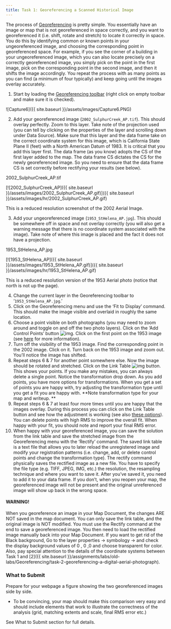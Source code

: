 ```yaml
---
title: Task 1: Georeferencing a Scanned Historical Image
---
```


The process of [Georeferencing](http://www.google.com/url?q=http%3A%2F%2Fhelp.arcgis.com%2Fen%2Farcgisdesktop%2F10.0%2Fhelp%2Findex.html%23%2F%2F009t000000mn000000.htm&sa=D&sntz=1&usg=AFrqEzfMsZz0NlIPP0ohZ6ZuhEbw7yXCjA) is pretty simple. You essentially have an image or map that is not georeferenced in space correctly, and you want to georeferenced it (i.e. shift, rotate and stretch) to locate it correctly in space. You do this by identifying common or known points in your ungeoreferenced image, and choosing the corresponding point in georeferenced space. For example, if you see the corner of a building in your ungeoreferenced image, which you can also locate precisely on a correctly georeferenced image, you simply pick on the point in the first image, pick on the corresponding point in the second image, and then it shifts the image accordingly. You repeat the process with as many points as you can find (a minimum of four typically) and keep going until the images overlay accurately. 

1. Start by loading the [Georeferencing toolbar](http://help.arcgis.com/en/arcgisdesktop/10.0/help/index.html#/Georeferencing_toolbar/009t000000mp000000/) (right click on empty toolbar and make sure it is checked).

![Capture6]({{ site.baseurl }}/assets/images/Capture6.PNG)

2. Add your georeferenced image (`2002_SulphurCreek_AP.tif`). This should overlay perfectly. Zoom to this layer. Take note of the projection used (you can tell by clicking on the properties of the layer and scrolling down under Data Source). Make sure that this layer and the data frame take on the correct coordinate system for this image, which is California State Plane II (feet) with a North American Datum of 1983.  It is critical that you add this layer first. The data frame (as you know) adopts the CS of the first layer added to the map. The data frame CS dictates the CS for the newly georeferenced image. So you need to ensure that the data frame CS is set correctly before rectifying your results (see below).

2002_SulphurCreek_AP.tif

[![2002_SulphurCreek_AP]({{ site.baseurl }}/assets/images/2002_SulphurCreek_AP.gif)]({{ site.baseurl }}/assets/images/hr/2002_SulphurCreek_AP.gif)

This is a reduced resolution screenshot of the 2002 Aerial Image.

3. Add your ungeoreferenced image (`1953_StHelena_AP.jpg`). This should be somewhere off in space and not overlay correctly (you will also get a warning message that there is no coordinate system associated with the image). Take note of where this image is placed and the fact it does not have a projection.

1953_StHelena_AP.jpg

[![1953_StHelena_AP]({{ site.baseurl }}/assets/images/1953_StHelena_AP.gif)]({{ site.baseurl }}/assets/images/hr/1953_StHelena_AP.gif)

This is a reduced resolution version of the 1953 Aerial photo (notice that north is not up the page).

4. Change the current layer in the Georeferencing toolbar to ‘`1953_StHelena_AP.jpg`.’
5. Click on the Georeferencing menu and use the ‘Fit to Display’ command. This should make the image visible and overlaid in roughly the same location.
6. Choose a point visible on both photographs (you may need to zoom around and toggle on and off the two photo layers). Click on the ‘Add Control Points’ button ![img](http://help.arcgis.com/en/arcgisdesktop/10.0/help/009t/GUID-59CCB0F6-934D-4033-A56A-6E79ACC2780C-web.png). Click on the first point on the 1953 image (see [here](http://help.arcgis.com/en/arcgisdesktop/10.0/help/index.html#//009t000000mn000000.htm) for more information).
7. Turn off the visibility of the 1953 image. Find the corresponding point in the 2002 image. Click on it. Turn back on the 1953 image and zoom out. You’ll notice the image has shifted.
8. Repeat steps 6 & 7 for another point somewhere else. Now the image should be rotated and stretched. Click on the Link Table ![img](http://help.arcgis.com/en/arcgisdesktop/10.0/help/009t/GUID-FE42D9C0-D642-430C-9BF8-E6C687D13C07-web.png) button. This shows your points. If you make any mistakes, you can always delete a single point.  Notice the transformation drop down. As you add points, you have more options for transformations.  When you get a set of points you are happy with, try adjusting the transformation type until you get a fit you are happy with. **Note transformation type for your map and writeup. **
9. Repeat steps 6 & 7 at least four more times until you are happy that the images overlay. During this process you can click on the Link Table button and see how the adjustment is working (see also [these options](http://help.arcgis.com/en/arcgisdesktop/10.0/help/index.html#//00170000007v000000.htm)). You can delete points with high RMS to improve the overall fit. When happy with your fit, you should note and report your final RMS error.
10. When happy with your georeferenced image, you can save the solution from the link table and save the stretched image from the Georeferencing menu with the ‘Rectify’ command. The saved link table is a text file that allows you to later reload the unregistered image and modify your registration patterns (i.e. change, add, or delete control points and change the transformation type). The rectify command physically saves the rectified image as a new file. You have to specify the file type (e.g. TIFF, JPEG, IMG, etc.) the resolution, the resampling technique and where you want to save it. After you’ve saved it, you need to add it to your data frame. If you don’t, when you reopen your map, the georeferenced image will not be present and the original unreferenced image will show up back in the wrong space.

#### WARNING!

When you georeference an image in your Map Document, the changes ARE NOT saved in the map document. You can only save the link table, and the original image is NOT modified. You must use the Rectify command at the end to save a georeferenced image. You then need to load the rectified image manually back into your Map Document. If you want to get rid of the Black background, Go to the layer properties -> symbology -> and check the display background values of 0 , 0 ,0 and choose transparent for color. Also, pay special attention to the details of the coordinate systems between Task 1 and [2]({{ site.baseurl }}/assignments/labs/old-labs/Georeferencing/task-2-georeferencing-a-digital-aerial-photograph).

### What to Submit

Prepare for your webpage a figure showing the two georeferenced images side by side. 

- To be convincing, your map should make this comparison very easy and should include elements that work to illustrate the correctness of the analysis (grid, matching extents and scale, final RMS error etc.)

See What to Submit section for full details.